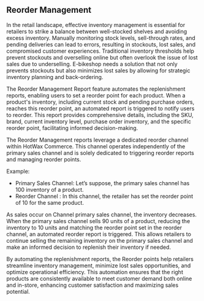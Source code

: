 ## Reorder Management

In the retail landscape, effective inventory management is essential for retailers to strike a balance between well-stocked shelves and avoiding excess inventory. Manually monitoring stock levels, sell-through rates, and pending deliveries can lead to errors, resulting in stockouts, lost sales, and compromised customer experiences. Traditional inventory thresholds help prevent stockouts and overselling online but often overlook the issue of lost sales due to underselling. E-bikeshop needs a solution that not only prevents stockouts but also minimizes lost sales by allowing for strategic inventory planning and back-ordering.

The Reorder Management Report feature automates the replenishment reports, enabling users to set a reorder point for each product. When a product's inventory, including current stock and pending purchase orders, reaches this reorder point, an automated report is triggered to notify users to reorder. This report provides comprehensive details, including the SKU, brand, current inventory level, purchase order inventory, and the specific reorder point, facilitating informed decision-making.

The Reorder Management reports leverage a dedicated reorder channel within HotWax Commerce. This channel operates independently of the primary sales channel and is solely dedicated to triggering reorder reports and managing reorder points.

Example:

- Primary Sales Channel: Let’s suppose, the primary sales channel has 100 inventory of a product.
- Reorder Channel : In this channel, the retailer has set the reorder point of 10 for the same product.

As sales occur on Channel primary sales channel, the inventory decreases. When the primary sales channel sells 90 units of a product, reducing the inventory to 10 units and matching the reorder point set in the reorder channel, an automated reorder report is triggered. This allows retailers to continue selling the remaining inventory on the primary sales channel and make an informed decision to replenish their inventory if needed.

By automating the replenishment reports, the Reorder points help retailers streamline inventory management, minimize lost sales opportunities, and optimize operational efficiency. This automation ensures that the right products are consistently available to meet customer demand both online and in-store, enhancing customer satisfaction and maximizing sales potential.
